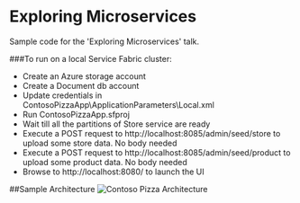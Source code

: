 # Exploring Microservices
Sample code for the 'Exploring Microservices' talk.

###To run on a local Service Fabric cluster:
- Create an Azure storage account
- Create a Document db account
- Update credentials in ContosoPizzaApp\ApplicationParameters\Local.xml
- Run ContosoPizzaApp.sfproj
- Wait till all the partitions of Store service are ready
- Execute a POST request to http://localhost:8085/admin/seed/store to upload some store data. No body needed
- Execute a POST request to http://localhost:8085/admin/seed/product to upload some product data. No body needed
- Browse to http://localhost:8080/ to launch the UI

##Sample Architecture
![Contoso Pizza Architecture](https://30store.blob.core.windows.net:443/public/ContosoPizza1.png "Contoso Pizza Architecture")
